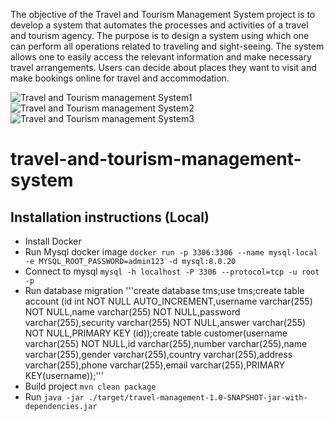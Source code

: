 The objective of the Travel and Tourism Management System project is to develop a system that automates the processes and activities of a travel and tourism agency. The purpose is to design a system using which one can perform all operations related to traveling and sight-seeing. The system allows one to easily access the relevant information and make necessary travel arrangements. Users can decide about places they want to visit and make bookings online for travel and accommodation.

![Travel and Tourism management System1](https://user-images.githubusercontent.com/81694983/120067410-17fe4080-c099-11eb-8f50-271472c619b2.png)
![Travel and Tourism management System2](https://user-images.githubusercontent.com/81694983/120067446-40863a80-c099-11eb-9b52-8d7444bc0cc4.png)
![Travel and Tourism management System3](https://user-images.githubusercontent.com/81694983/120067474-6e6b7f00-c099-11eb-9f19-699fce65663a.png)
# travel-and-tourism-management-system

## Installation instructions (Local)
 - Install Docker
 - Run Mysql docker image
 `docker run -p 3306:3306 --name mysql-local -e MYSQL_ROOT_PASSWORD=admin123 -d mysql:8.0.20`
 - Connect to mysql
 `mysql -h localhost -P 3306 --protocol=tcp -u root -p`
 - Run database migration
 '''create database tms;use tms;create table account (id int NOT NULL AUTO_INCREMENT,username varchar(255) NOT NULL,name varchar(255) NOT NULL,password varchar(255),security varchar(255) NOT NULL,answer varchar(255) NOT NULL,PRIMARY KEY (id));create table customer(username varchar(255) NOT NULL,id varchar(255),number varchar(255),name varchar(255),gender varchar(255),country varchar(255),address varchar(255),phone varchar(255),email varchar(255),PRIMARY KEY(username));'''
 - Build project
 `mvn clean package`
 - Run
 `java -jar ./target/travel-management-1.0-SNAPSHOT-jar-with-dependencies.jar`
